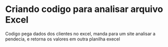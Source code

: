 <h1>Criando codigo para analisar arquivo Excel</h1>
<p>Codigo pega dados dos clientes no excel, manda para um site analisar a pendecia, e retorna os valores em outra planilha execel</p>
